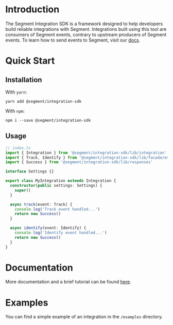 # Introduction
The Segment Integration SDK is a framework designed to help developers build reliable integrations with Segment. Integrations built using this tool are consumers of Segment events, contrary to upstream producers of Segment events. To learn how to send events to Segment, visit our [docs](https://segment.com/docs/sources/).

# Quick Start
## Installation

With `yarn`:
```
yarn add @segment/integration-sdk
```

With `npm`:
```
npm i --save @segment/integration-sdk
```

## Usage
```typescript
// index.ts
import { Integration } from '@segment/integration-sdk/lib/integration'
import { Track, Identify } from '@segment/integration-sdk/lib/facade/events'
import { Success } from '@segment/integration-sdk/lib/responses'

interface Settings {}

export class MyIntegration extends Integration {
  constructor(public settings: Settings) {
    super()
  }

  async track(event: Track) {
    console.log('Track event handled...')
    return new Success()
  }

  async identify(event: Identify) {
    console.log('Identify event handled...')
    return new Success()
  }
}
```

# Documentation
More documentation and a brief tutorial can be found [here](https://segment.gitbook.io/project/-LZ62ZxaRM7vxXe_MLAt/).

# Examples
You can find a simple example of an integration in the `/examples` directory.
